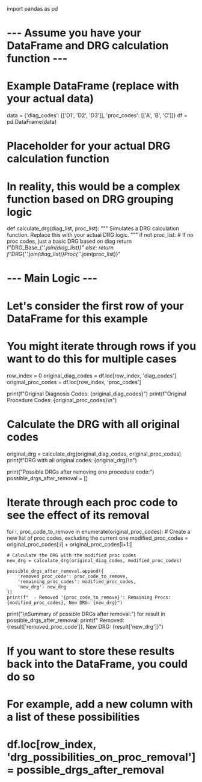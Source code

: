import pandas as pd

# --- Assume you have your DataFrame and DRG calculation function ---

# Example DataFrame (replace with your actual data)
data = {'diag_codes': [['D1', 'D2', 'D3']],
        'proc_codes': [['A', 'B', 'C']]}
df = pd.DataFrame(data)

# Placeholder for your actual DRG calculation function
# In reality, this would be a complex function based on DRG grouping logic
def calculate_drg(diag_list, proc_list):
    """
    Simulates a DRG calculation function.
    Replace this with your actual DRG logic.
    """
    if not proc_list: # If no proc codes, just a basic DRG based on diag
        return f"DRG_Base_{'_'.join(diag_list)}"
    else:
        return f"DRG_{'_'.join(diag_list)}_Proc_{'_'.join(proc_list)}"

# --- Main Logic ---

# Let's consider the first row of your DataFrame for this example
# You might iterate through rows if you want to do this for multiple cases
row_index = 0
original_diag_codes = df.loc[row_index, 'diag_codes']
original_proc_codes = df.loc[row_index, 'proc_codes']

print(f"Original Diagnosis Codes: {original_diag_codes}")
print(f"Original Procedure Codes: {original_proc_codes}\n")

# Calculate the DRG with all original codes
original_drg = calculate_drg(original_diag_codes, original_proc_codes)
print(f"DRG with all original codes: {original_drg}\n")

print("Possible DRGs after removing one procedure code:")
possible_drgs_after_removal = []

# Iterate through each proc code to see the effect of its removal
for i, proc_code_to_remove in enumerate(original_proc_codes):
    # Create a new list of proc codes, excluding the current one
    modified_proc_codes = original_proc_codes[:i] + original_proc_codes[i+1:]

    # Calculate the DRG with the modified proc codes
    new_drg = calculate_drg(original_diag_codes, modified_proc_codes)

    possible_drgs_after_removal.append({
        'removed_proc_code': proc_code_to_remove,
        'remaining_proc_codes': modified_proc_codes,
        'new_drg': new_drg
    })
    print(f"  - Removed '{proc_code_to_remove}': Remaining Procs: {modified_proc_codes}, New DRG: {new_drg}")

print("\nSummary of possible DRGs after removal:")
for result in possible_drgs_after_removal:
    print(f"  Removed: {result['removed_proc_code']}, New DRG: {result['new_drg']}")

# If you want to store these results back into the DataFrame, you could do so
# For example, add a new column with a list of these possibilities
# df.loc[row_index, 'drg_possibilities_on_proc_removal'] = possible_drgs_after_removal

